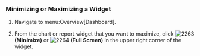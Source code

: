 ### Minimizing or Maximizing a Widget

1.  Navigate to menu:Overview\[Dashboard\].

2.  From the chart or report widget that you want to maximize, click
    ![2263](../images/2263.png) **(Minimize)** or
    ![2264](../images/2264.png) **(Full Screen)** in the upper right
    corner of the widget.
